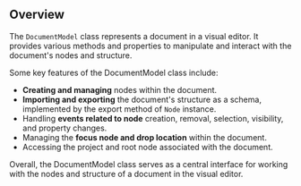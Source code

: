 ## Overview

The `DocumentModel` class represents a document in a visual editor. It provides various methods and properties to manipulate and interact with the document's nodes and structure.

Some key features of the DocumentModel class include:

* **Creating and managing** nodes within the document.  
* **Importing and exporting** the document's structure as a schema, implemented by the export method of `Node` instance.
* Handling **events related to node** creation, removal, selection, visibility, and property changes.
* Managing the **focus node and drop location** within the document.
* Accessing the project and root node associated with the document.

Overall, the DocumentModel class serves as a central interface for working with the nodes and structure of a document in the visual editor.
